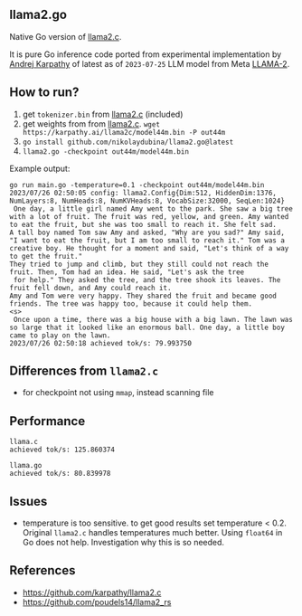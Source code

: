 ## llama2.go

Native Go version of [llama2.c](https://github.com/karpathy/llama2.c).

It is pure Go inference code ported from experimental implementation by [Andrej Karpathy](https://en.wikipedia.org/wiki/Andrej_Karpathy) of latest as of `2023-07-25` LLM model from Meta [LLAMA-2](https://ai.meta.com/llama/).  

## How to run?

1. get `tokenizer.bin` from [llama2.c](https://github.com/karpathy/llama2.c) (included)
2. get weights from from [llama2.c](https://github.com/karpathy/llama2.c). `wget https://karpathy.ai/llama2c/model44m.bin -P out44m`
3. `go install github.com/nikolaydubina/llama2.go@latest`
4. `llama2.go -checkpoint out44m/model44m.bin`

Example output:

```
go run main.go -temperature=0.1 -checkpoint out44m/model44m.bin
2023/07/26 02:50:05 config: llama2.Config{Dim:512, HiddenDim:1376, NumLayers:8, NumHeads:8, NumKVHeads:8, VocabSize:32000, SeqLen:1024}
 One day, a little girl named Amy went to the park. She saw a big tree with a lot of fruit. The fruit was red, yellow, and green. Amy wanted to eat the fruit, but she was too small to reach it. She felt sad.
A tall boy named Tom saw Amy and asked, "Why are you sad?" Amy said, "I want to eat the fruit, but I am too small to reach it." Tom was a creative boy. He thought for a moment and said, "Let's think of a way to get the fruit."
They tried to jump and climb, but they still could not reach the fruit. Then, Tom had an idea. He said, "Let's ask the tree
 for help." They asked the tree, and the tree shook its leaves. The fruit fell down, and Amy could reach it.
Amy and Tom were very happy. They shared the fruit and became good friends. The tree was happy too, because it could help them.
<s>
 Once upon a time, there was a big house with a big lawn. The lawn was so large that it looked like an enormous ball. One day, a little boy came to play on the lawn.
2023/07/26 02:50:18 achieved tok/s: 79.993750
````

## Differences from `llama2.c`

* for checkpoint not using `mmap`, instead scanning file

## Performance

```
llama.c
achieved tok/s: 125.860374

llama.go
achieved tok/s: 80.839978
```

## Issues

* temperature is too sensitive. to get good results set temperature < 0.2. Original `llama2.c` handles temperatures much better. Using `float64` in Go does not help. Investigation why this is so needed.

## References

* https://github.com/karpathy/llama2.c
* https://github.com/poudels14/llama2_rs
